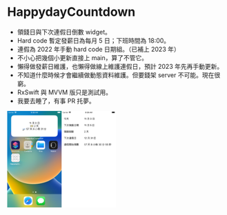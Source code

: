 # HappydayCountdown
- 領錢日與下次連假日倒數 widget。
- Hard code 暫定發薪日為每月 5 日；下班時間為 18:00。
- 連假為 2022 年手動 hard code 日期組。（已補上 2023 年）
- 不小心把幾個小更新直接上 main，算了不管它。
- 懶得做發薪日維護，也懶得做線上維護連假日，預計 2023 年先再手動更新。
- 不知道什麼時候才會繼續做動態資料維護。但要錢架 server 不可能。現在很窮。
- RxSwift 與 MVVM 版只是測試用。
- 我要去睡了，有事 PR 托夢。

<img src="Widget.png" width="25%" height="25%" /><img src="App.png" width="25%" height="25%" />
